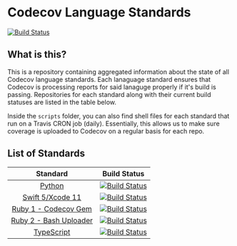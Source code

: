 # Codecov Language Standards

[![Build Status](https://travis-ci.org/codecov/standards-scripts.svg?branch=master)](https://travis-ci.org/codecov/standards-scripts)

## What is this?

This is a repository containing aggregated information about the state of all Codecov language standards. Each lanaguage standard ensures that Codecov is processing reports for said lanaguge properly if it's build is passing. Repositories for each standard along with their current build statuses are listed in the table below.

Inside the `scripts` folder, you can also find shell files for each standard that run on a Travis CRON job (daily). Essentially, this allows us to make sure coverage is uploaded to Codecov on a regular basis for each repo. 

## List of Standards

|                           Standard                           | Build Status                                                                                                                      |
| :----------------------------------------------------------: | --------------------------------------------------------------------------------------------------------------------------------- |
| [Python](https://github.com/codecov/Python-Standard.git) | [![Build Status](https://travis-ci.org/codecov/Python-Standard.svg?branch=master)](https://travis-ci.org/codecov/Python-Standard) |
|[Swift 5/Xcode 11](https://github.com/codecov/Swift-Standard) |[![Build Status](https://travis-ci.org/codecov/Swift-Standard.svg?branch=master)](https://travis-ci.org/codecov/Swift-Standard) |
|[Ruby 1 - Codecov Gem](https://github.com/codecov/Ruby-Standard-1) |[![Build Status](https://travis-ci.org/codecov/Ruby-Standard-1.svg?branch=master)](https://travis-ci.org/codecov/Ruby-Standard-1) |
|[Ruby 2 - Bash Uploader](https://github.com/codecov/Ruby-Standard-2) |[![Build Status](https://travis-ci.org/codecov/Ruby-Standard-2.svg?branch=master)](https://travis-ci.org/codecov/Ruby-Standard-2) |
|[TypeScript](https://github.com/codecov/TypeScript-Standard) |[![Build Status](https://travis-ci.org/codecov/TypeScript-Standard.svg?branch=master)](https://travis-ci.org/codecov/TypeScript-Standard) |
